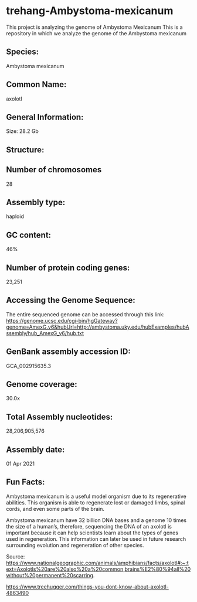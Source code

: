 # trehang-Ambystoma-mexicanum
This project is analyzing the genome of Ambystoma Mexicanum
This is a repository in which we analyze the genome of the Ambystoma mexicanum
## Species: 
Ambystoma mexicanum 
## Common Name: 
axolotl
## General Information:
Size: 28.2 Gb 
## Structure: 
## Number of chromosomes 
28
## Assembly type: 
haploid 
## GC content: 
46%
## Number of protein coding genes:
23,251
## Accessing the Genome Sequence:
The entire sequenced genome can be accessed through this link:
https://genome.ucsc.edu/cgi-bin/hgGateway?genome=AmexG.v6&hubUrl=http://ambystoma.uky.edu/hubExamples/hubAssembly/hub_AmexG_v6/hub.txt

## GenBank assembly accession ID:
GCA_002915635.3
## Genome coverage: 
 30.0x 
## Total Assembly nucleotides: 
28,206,905,576 
## Assembly date: 
 01 Apr 2021
## Fun Facts: 
Ambystoma mexicanum is a useful model organism due to its regenerative abilities. This organism is able to regenerate lost or damaged limbs, spinal cords, and even some parts of the brain. 

Ambystoma mexicanum have 32 billion DNA bases and a genome 10 times the size of a human’s, therefore, sequencing the DNA of an axolotl is important because it can help scientists learn about the types of genes used in regeneration. This information can later be used in future research surrounding evolution and regeneration of other species. 

Source: https://www.nationalgeographic.com/animals/amphibians/facts/axolotl#:~:text=Axolotls%20are%20also%20a%20common,brains%E2%80%94all%20without%20permanent%20scarring.

https://www.treehugger.com/things-you-dont-know-about-axolotl-4863490

